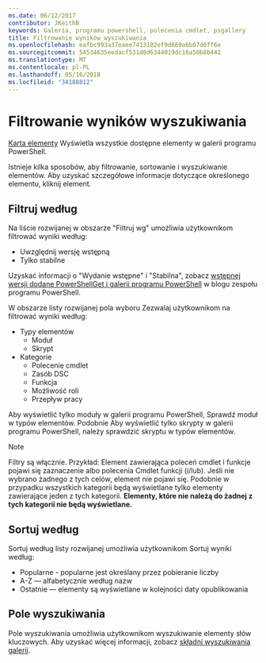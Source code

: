 ```yaml
---
ms.date: 06/12/2017
contributor: JKeithB
keywords: Galeria, programu powershell, polecenia cmdlet, psgallery
title: Filtrowanie wyników wyszukiwania
ms.openlocfilehash: eafbc993a37eaee7413102ef9d669a6b07d6ff6e
ms.sourcegitcommit: 54534635eedacf531d8d6344019dc16a50b8b441
ms.translationtype: MT
ms.contentlocale: pl-PL
ms.lasthandoff: 05/16/2018
ms.locfileid: "34188812"
---
```

# <a name="filtering-search-results"></a>Filtrowanie wyników wyszukiwania

[Karta elementy](https://www.powershellgallery.com/items) Wyświetla wszystkie dostępne elementy w galerii programu PowerShell.

Istnieje kilka sposobów, aby filtrowanie, sortowanie i wyszukiwanie elementów.
Aby uzyskać szczegółowe informacje dotyczące określonego elementu, kliknij element.

## <a name="filter-by"></a>Filtruj według

Na liście rozwijanej w obszarze "Filtruj wg" umożliwia użytkownikom filtrować wyniki według:
- Uwzględnij wersję wstępną
- Tylko stabilne

Uzyskać informacji o "Wydanie wstępne" i "Stabilna", zobacz [wstępnej wersji dodane PowerShellGet i galerii programu PowerShell](https://blogs.msdn.microsoft.com/powershell/2017/12/05/prerelease-versioning-added-to-powershellget-and-powershell-gallery/) w blogu zespołu programu PowerShell.

W obszarze listy rozwijanej pola wyboru Zezwalaj użytkownikom na filtrować wyniki według:
- Typy elementów
  - Moduł
  - Skrypt
- Kategorie
  - Polecenie cmdlet
  - Zasób DSC
  - Funkcja
  - Możliwość roli
  - Przepływ pracy

Aby wyświetlić tylko moduły w galerii programu PowerShell, Sprawdź moduł w typów elementów.
Podobnie Aby wyświetlić tylko skrypty w galerii programu PowerShell, należy sprawdzić skryptu w typów elementów.

> [!NOTE]
> Filtry są włącznie.
> Przykład: Element zawierająca poleceń cmdlet i funkcje pojawi się zaznaczenie albo polecenia Cmdlet funkcji (i/lub).
> Jeśli nie wybrano żadnego z tych celów, element nie pojawi się.
> Podobnie w przypadku wszystkich kategorii będą wyświetlane tylko elementy zawierające jeden z tych kategorii.
> **Elementy, które nie należą do żadnej z tych kategorii nie będą wyświetlane.**

## <a name="sort-by"></a>Sortuj według

Sortuj według listy rozwijanej umożliwia użytkownikom Sortuj wyniki według:
- Popularne - popularne jest określany przez pobieranie liczby
- A-Z — alfabetycznie według nazw
- Ostatnie — elementy są wyświetlane w kolejności daty opublikowania

## <a name="search-box"></a>Pole wyszukiwania

Pole wyszukiwania umożliwia użytkownikom wyszukiwanie elementy słów kluczowych.
Aby uzyskać więcej informacji, zobacz [składni wyszukiwania galerii](search-syntax.md).